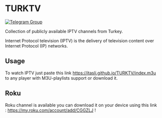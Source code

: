 # TURKTV 
[![Telegram Group](https://img.shields.io/endpoint?color=neon&style=flat-square&url=https%3A%2F%2Ftg.sumanjay.workers.dev%2FTURKTVTR)](https://t.me/TURKTVTR)

Collection of publicly available IPTV channels from Turkey. 

Internet Protocol television (IPTV) is the delivery of television content over Internet Protocol (IP) networks.

## Usage

To watch IPTV just paste this link <https://itasli.github.io/TURKTV/index.m3u> to any player with M3U-playlists support or download it.

## Roku

Roku channel is available you can download it on your device using this link : <https://my.roku.com/account/add/CGGZLJ> !

